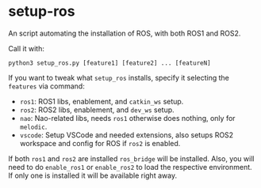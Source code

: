 # setup-ros
An script automating the installation of ROS, with both ROS1 and ROS2.

Call it with:

```shell
python3 setup_ros.py [feature1] [feature2] ... [featureN]
```

If you want to tweak what `setup_ros` installs, specify it selecting the `features` via command:

* `ros1`: ROS1 libs, enablement, and `catkin_ws` setup.
* `ros2`: ROS2 libs, enablement, and `dev_ws` setup.
* `nao`: Nao-related libs, needs `ros1` otherwise does nothing, only for `melodic`.
* `vscode`: Setup VSCode and needed extensions, also setups ROS2 workspace and config for ROS if `ros2` is enabled.

If both `ros1` and `ros2` are installed `ros_bridge` will be installed. Also, you will need to do `enable_ros1` or `enable_ros2` to load the respective environment. If only one is installed it will be available right away.
